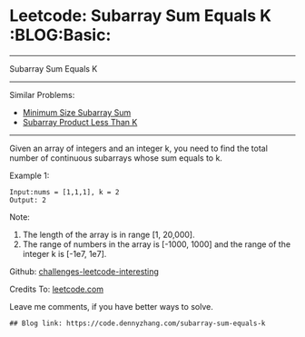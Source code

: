 # Leetcode: Subarray Sum Equals K     :BLOG:Basic:


---

Subarray Sum Equals K  

---

Similar Problems:  
-   [Minimum Size Subarray Sum](https://code.dennyzhang.com/minimum-size-subarray-sum)
-   [Subarray Product Less Than K](https://code.dennyzhang.com/subarray-product-less-than-k)

---

Given an array of integers and an integer k, you need to find the total number of continuous subarrays whose sum equals to k.  

Example 1:  

    Input:nums = [1,1,1], k = 2
    Output: 2

Note:  
1.  The length of the array is in range [1, 20,000].
2.  The range of numbers in the array is [-1000, 1000] and the range of the integer k is [-1e7, 1e7].

Github: [challenges-leetcode-interesting](https://github.com/DennyZhang/challenges-leetcode-interesting/tree/master/subarray-sum-equals-k)  

Credits To: [leetcode.com](https://leetcode.com/problems/subarray-sum-equals-k/description/)  

Leave me comments, if you have better ways to solve.  

    ## Blog link: https://code.dennyzhang.com/subarray-sum-equals-k